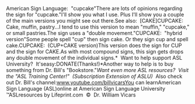 American Sign Language:  
		"cupcake"There are lots of opinions 
    regarding the sign for "cupcake."I'll show you what I use. Plus I'll show you a couple of the main versions 
    you might see out there.See also:  [CAKE]CUPCAKE: Cake, muffin, pastry...I tend to use this version to mean "muffin," "cupcake," or small pastries.The sign uses a "double movement."CUPCAKE:  "hybrid version"Some people spell "cup" then sign cake. Or they sign cup and spell cake.CUPCAKE:  (CUP+CAKE 
    version)This version does the sign for CUP and the 
    sign for CAKE.As with most compound signs, this sign gets drops any double movement of the 
    individual signs.* 
Want to help support ASL University?  It'seasy:DONATE(Thanks!)*Another way to help is to buy something from Dr. Bill's "Bookstore."*Want even more ASL resources?  Visit the "ASL Training Center!"  (Subscription 
Extension of ASLU)*  Also check out Dr. Bill's channel:www.youtube.com/billvicarsYou can learnAmerican Sign Language (ASL)online at American Sign Language University ™ASLresources by Lifeprint.com  ©  Dr. William Vicars
